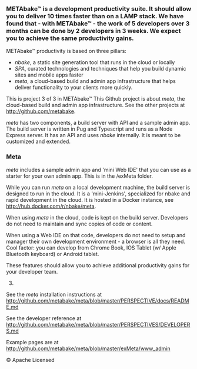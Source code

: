 
### METAbake&trade; is a development productivity suite. It should allow you to deliver 10 times faster than on a LAMP stack. We have found that - with METAbake&trade; - the work of 5 developers over 3 months can be done by 2 developers in 3 weeks. We expect you to achieve the same productivity gains.

METAbake&trade; productivity is based on three pillars:
- _nbake_, a static site generation tool that runs in the cloud or locally
- _SPA_, curated technologies and techniques that help you build dynamic sites and mobile apps faster
- _meta_, a cloud-based build and admin app infrastructure that helps deliver functionality to your clients more quickly.

This is project 3 of 3 in METAbake&trade; This Github project is about _meta_, the cloud-based build and admin app infrastructure. See the other projects at http://github.com/metabake.

_meta_ has two components, a build server with API and a sample admin app.
The build server is written in Pug and Typescript and runs as a Node Express server. It has an API and uses _nbake_ internally. It is meant to be customized and extended.


### Meta
_meta_ includes a sample admin app and 'mini Web IDE' that you can use as a starter for your own admin app. This is in the /exMeta folder.


While you can run _meta_ on a local development machine, the build server is designed to run in the cloud. It is a 'mini-Jenkins', specialized for nbake and rapid development in the cloud. It is hosted in a Docker instance, see  http://hub.docker.com/r/nbake/meta.

When using _meta_ in the cloud, code is kept on the build server. Developers do not need to maintain and sync copies of code or content.

When using a Web IDE on that code, developers do not need to setup and manager their own development environment - a browser is all they need. Cool factor: you can develop from Chrome Book, IOS Tablet (w/ Apple Bluetooth keyboard) or Android tablet.

These features should allow you to achieve additional productivity gains for your developer team.


3.

See the _meta_ installation instructions at
http://github.com/metabake/meta/blob/master/PERSPECTIVE/docs/README.md

See the developer reference at http://github.com/metabake/meta/blob/master/PERSPECTIVES/DEVELOPERS.md


Example pages are at http://github.com/metabake/meta/blob/master/exMeta/www_admin



&copy; Apache Licensed
